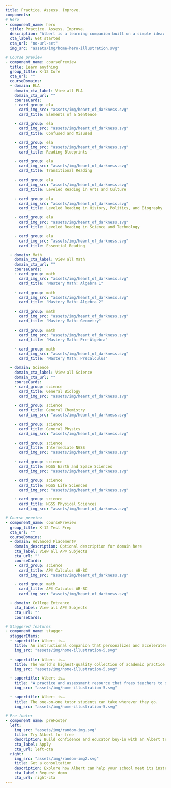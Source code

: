 ```yaml
---
title: Practice. Assess. Improve.
components:
# Hero
- component_name: hero
  title: Practice. Assess. Improve.
  description: "Albert is a learning companion built on a simple idea: That learning is best done by doing."
  cta_label: Get started
  cta_url: "no-url-set"
  img_src: "assets/img/home-hero-illustration.svg"

# Course preview
- component_name: coursePreview
  title: Learn anything
  group_title: K-12 Core
  cta_url: ""
  courseDomains:
  - domain: ELA
    domain_cta_label: View all ELA
    domain_cta_url: ""
    courseCards:
    - card_group: ela
      card_img_src: "assets/img/heart_of_darkness.svg"
      card_title: Elements of a Sentence

    - card_group: ela
      card_img_src: "assets/img/heart_of_darkness.svg"
      card_title: Confused and Misused

    - card_group: ela
      card_img_src: "assets/img/heart_of_darkness.svg"
      card_title: Reading Blueprints

    - card_group: ela
      card_img_src: "assets/img/heart_of_darkness.svg"
      card_title: Transitional Reading

    - card_group: ela
      card_img_src: "assets/img/heart_of_darkness.svg"
      card_title: Leveled Reading in Arts and Culture

    - card_group: ela
      card_img_src: "assets/img/heart_of_darkness.svg"
      card_title: Leveled Reading in History, Politics, and Biography

    - card_group: ela
      card_img_src: "assets/img/heart_of_darkness.svg"
      card_title: Leveled Reading in Science and Technology

    - card_group: ela
      card_img_src: "assets/img/heart_of_darkness.svg"
      card_title: Essential Reading

  - domain: Math
    domain_cta_label: View all Math
    domain_cta_url: ""
    courseCards:
    - card_group: math
      card_img_src: "assets/img/heart_of_darkness.svg"
      card_title: "Mastery Math: Algebra 1"

    - card_group: math
      card_img_src: "assets/img/heart_of_darkness.svg"
      card_title: "Mastery Math: Algebra 2"

    - card_group: math
      card_img_src: "assets/img/heart_of_darkness.svg"
      card_title: "Mastery Math: Geometry"

    - card_group: math
      card_img_src: "assets/img/heart_of_darkness.svg"
      card_title: "Mastery Math: Pre-Algebra"

    - card_group: math
      card_img_src: "assets/img/heart_of_darkness.svg"
      card_title: "Mastery Math: Precalculus"

  - domain: Science
    domain_cta_label: View all Science
    domain_cta_url: ""  
    courseCards:
    - card_group: science
      card_title: General Biology
      card_img_src: "assets/img/heart_of_darkness.svg"

    - card_group: science
      card_title: General Chemistry
      card_img_src: "assets/img/heart_of_darkness.svg"

    - card_group: science
      card_title: General Physics
      card_img_src: "assets/img/heart_of_darkness.svg"

    - card_group: science
      card_title: Intermediate NGSS
      card_img_src: "assets/img/heart_of_darkness.svg"

    - card_group: science
      card_title: NGSS Earth and Space Sciences
      card_img_src: "assets/img/heart_of_darkness.svg"

    - card_group: science
      card_title: NGSS Life Sciences
      card_img_src: "assets/img/heart_of_darkness.svg"

    - card_group: science
      card_title: NGSS Physical Sciences
      card_img_src: "assets/img/heart_of_darkness.svg"

# Course preview
- component_name: coursePreview
  group_title: K-12 Test Prep
  cta_url: ""
  courseDomains:
  - domain: Advanced Placement®
    domain_description: Optional description for domain here
    cta_label: View all AP® Subjects
    cta_url: ""
    courseCards:
    - card_group: science
      card_title: AP® Calculus AB-BC
      card_img_src: "assets/img/heart_of_darkness.svg"

    - card_group: math
      card_title: AP® Calculus AB-BC
      card_img_src: "assets/img/heart_of_darkness.svg"

  - domain: College Entrance
    cta_label: View all AP® Subjects
    cta_url: ""
    courseCards:

# Staggered features
- component_name: stagger
  staggerItems:
  - supertitle: Albert is…
    title: An instructional companion that personalizes and accelerates learning.
    img_src: "assets/img/home-illustration-5.svg"

  - supertitle: Albert is…
    title: The world’s highest-quality collection of academic practice questions.
    img_src: "assets/img/home-illustration-5.svg"

  - supertitle: Albert is…
    title: "A practice and assessment resource that frees teachers to do what they do best: teach."
    img_src: "assets/img/home-illustration-5.svg"

  - supertitle: Albert is…
    title: The one-on-one tutor students can take wherever they go.
    img_src: "assets/img/home-illustration-5.svg"

# Pre footer
- component_name: preFooter
  left:
    img_src: "assets/img/random-img.svg"
    title: Try Albert for free
    description: Build confidence and educator buy-in with an Albert trial supported by a dedicated member of our Schools team.
    cta_label: Apply
    cta_url: left-cta
  right:
    img_src: "assets/img/random-img2.svg"
    title: Get a consultation
    description: Explore how Albert can help your school meet its instructional goals with one of our Schools team members.
    cta_label: Request demo
    cta_url: right-cta
---
```

